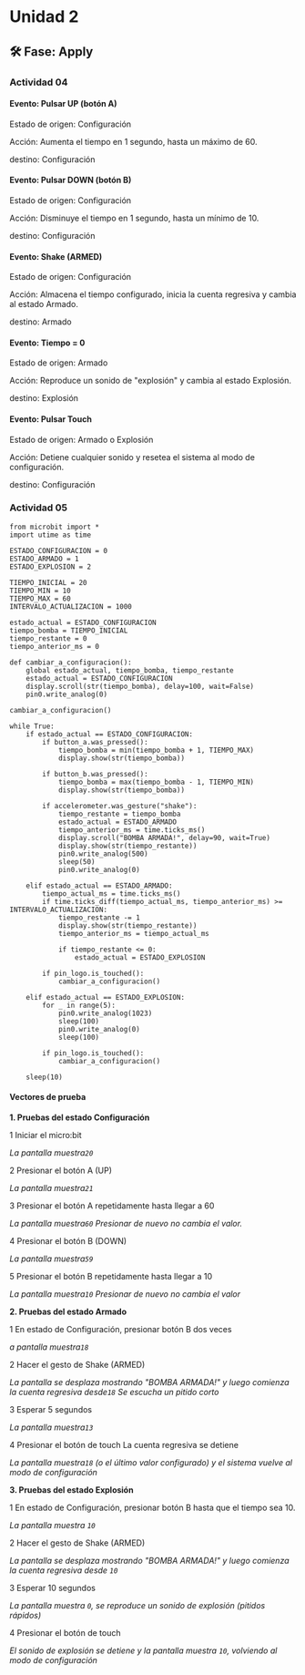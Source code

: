 # Unidad 2


## 🛠 Fase: Apply

### Actividad 04

#### Evento: Pulsar UP (botón A)

Estado de origen: Configuración

Acción: Aumenta el tiempo en 1 segundo, hasta un máximo de 60.

destino: Configuración

 #### Evento: Pulsar DOWN (botón B)

Estado de origen: Configuración

Acción: Disminuye el tiempo en 1 segundo, hasta un mínimo de 10.

destino: Configuración

#### Evento: Shake (ARMED)

Estado de origen: Configuración

Acción: Almacena el tiempo configurado, inicia la cuenta regresiva y cambia al estado Armado.

destino: Armado

#### Evento: Tiempo = 0

Estado de origen: Armado

Acción: Reproduce un sonido de "explosión" y cambia al estado Explosión.

destino: Explosión

#### Evento: Pulsar Touch

Estado de origen: Armado o Explosión

Acción: Detiene cualquier sonido y resetea el sistema al modo de configuración.

destino: Configuración

### Actividad 05

```
from microbit import *
import utime as time

ESTADO_CONFIGURACION = 0
ESTADO_ARMADO = 1
ESTADO_EXPLOSION = 2

TIEMPO_INICIAL = 20
TIEMPO_MIN = 10
TIEMPO_MAX = 60
INTERVALO_ACTUALIZACION = 1000

estado_actual = ESTADO_CONFIGURACION
tiempo_bomba = TIEMPO_INICIAL
tiempo_restante = 0
tiempo_anterior_ms = 0

def cambiar_a_configuracion():
    global estado_actual, tiempo_bomba, tiempo_restante
    estado_actual = ESTADO_CONFIGURACION
    display.scroll(str(tiempo_bomba), delay=100, wait=False)
    pin0.write_analog(0)

cambiar_a_configuracion()

while True:
    if estado_actual == ESTADO_CONFIGURACION:
        if button_a.was_pressed():
            tiempo_bomba = min(tiempo_bomba + 1, TIEMPO_MAX)
            display.show(str(tiempo_bomba))
        
        if button_b.was_pressed():
            tiempo_bomba = max(tiempo_bomba - 1, TIEMPO_MIN)
            display.show(str(tiempo_bomba))
            
        if accelerometer.was_gesture("shake"):
            tiempo_restante = tiempo_bomba
            estado_actual = ESTADO_ARMADO
            tiempo_anterior_ms = time.ticks_ms()
            display.scroll("BOMBA ARMADA!", delay=90, wait=True)
            display.show(str(tiempo_restante))
            pin0.write_analog(500)
            sleep(50)
            pin0.write_analog(0)

    elif estado_actual == ESTADO_ARMADO:
        tiempo_actual_ms = time.ticks_ms()
        if time.ticks_diff(tiempo_actual_ms, tiempo_anterior_ms) >= INTERVALO_ACTUALIZACION:
            tiempo_restante -= 1
            display.show(str(tiempo_restante))
            tiempo_anterior_ms = tiempo_actual_ms
            
            if tiempo_restante <= 0:
                estado_actual = ESTADO_EXPLOSION
        
        if pin_logo.is_touched():
            cambiar_a_configuracion()
    
    elif estado_actual == ESTADO_EXPLOSION:
        for _ in range(5):
            pin0.write_analog(1023)
            sleep(100)
            pin0.write_analog(0)
            sleep(100)
        
        if pin_logo.is_touched():
            cambiar_a_configuracion()

    sleep(10)
```

#### Vectores de prueba

**1. Pruebas del estado Configuración**

1	Iniciar el micro:bit	

*La pantalla muestra```20```*

2	Presionar el botón A (UP)	     

*La pantalla muestra```21```*

3	Presionar el botón A repetidamente hasta llegar a 60	   

*La pantalla muestra```60``` Presionar de nuevo no cambia el valor.*

4	Presionar el botón B (DOWN)	             

*La pantalla muestra```59```*

5	Presionar el botón B repetidamente hasta llegar a 10	    

*La pantalla muestra```10``` Presionar de nuevo no cambia el valor*

**2. Pruebas del estado Armado**

1	En estado de Configuración, presionar botón B dos veces

*a pantalla muestra```18```*

2	Hacer el gesto de Shake (ARMED)	     

*La pantalla se desplaza mostrando "BOMBA ARMADA!" y luego comienza la cuenta regresiva desde```18``` Se escucha un pitido corto*

3	Esperar 5 segundos	   

*La pantalla muestra```13```*

4	Presionar el botón de touch	La cuenta regresiva se detiene  

*La pantalla muestra```18``` (o el último valor configurado) y el sistema vuelve al modo de configuración*

**3. Pruebas del estado Explosión**

1	En estado de Configuración, presionar botón B hasta que el tiempo sea 10.	

*La pantalla muestra ```10```*

2	Hacer el gesto de Shake (ARMED)

*La pantalla se desplaza mostrando "BOMBA ARMADA!" y luego comienza la cuenta regresiva desde ```10```*

3	Esperar 10 segundos	

*La pantalla muestra ```0```, se reproduce un sonido de explosión (pitidos rápidos)*

4	Presionar el botón de touch	

*El sonido de explosión se detiene y la pantalla muestra ```10```, volviendo al modo de configuración*
